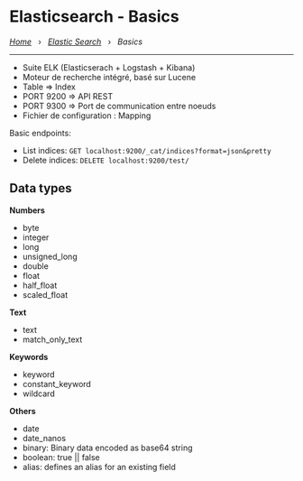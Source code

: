 # Elasticsearch - Basics

*[Home](../README.md)* &nbsp; › &nbsp; 
*[Elastic Search](./elasticsearch.md)* &nbsp; › &nbsp; 
*Basics*

---

- Suite ELK (Elasticserach + Logstash + Kibana)
- Moteur de recherche intégré, basé sur Lucene
- Table => Index
- PORT 9200 => API REST
- PORT 9300 => Port de communication entre noeuds
- Fichier de configuration : Mapping

Basic endpoints:

- List indices: `GET localhost:9200/_cat/indices?format=json&pretty`
- Delete indices: `DELETE localhost:9200/test/`

## Data types

**Numbers**
- byte
- integer
- long
- unsigned_long
- double
- float
- half_float
- scaled_float

**Text**
- text
- match_only_text

**Keywords**
- keyword
- constant_keyword
- wildcard

**Others**
- date
- date_nanos
- binary: Binary data encoded as base64 string
- boolean: true || false
- alias: defines an alias for an existing field